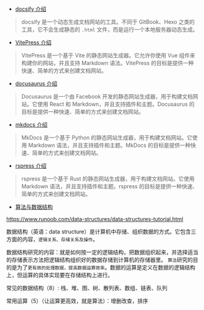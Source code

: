 
* [docsify 介绍](/docsify/guide.md)

> docsify 是一个动态生成文档网站的工具。不同于 GitBook、Hexo 之类的工具，它不会生成静态的 `.html` 文件，而是运行一个本地服务器动态生成。

* [VitePress 介绍](/vite-press/guide.md)

> VitePress 是一个基于 Vite 的静态网站生成器。它允许你使用 Vue 组件来构建你的网站，并且支持 Markdown 语法。VitePress 的目标是提供一种快速、简单的方式来创建文档网站。

* [docusaurus 介绍](/docusaurus/guide.md)

> Docusaurus 是一个由 Facebook 开发的静态网站生成器，用于构建文档网站。它使用 React 和 Markdown，并且支持插件和主题。Docusaurus 的目标是提供一种快速、简单的方式来创建文档网站。

* [mkdocs 介绍](/mkdocs/guide.md)

> MkDocs 是一个基于 Python 的静态网站生成器，用于构建文档网站。它使用 Markdown 语法，并且支持插件和主题。MkDocs 的目标是提供一种快速、简单的方式来创建文档网站。

* [rspress 介绍](/rspress/guide.md)

> rspress 是一个基于 Rust 的静态网站生成器，用于构建文档网站。它使用 Markdown 语法，并且支持插件和主题。rspress 的目标是提供一种快速、简单的方式来创建文档网站。

* [算法与数据结构](/data-structure/array.md)

https://www.runoob.com/data-structures/data-structures-tutorial.html

数据结构（英语：data structure）是计算机中存储、组织数据的方式。它包含三方面的内容，`逻辑关系、存储关系及操作`。

数据结构研究的内容：就是如何按一定的逻辑结构，把数据组织起来，并选择适当的存储表示方法把逻辑结构组织好的数据存储到计算机的存储器里。
`算法`研究的目的是为了`更有效的处理数据，提高数据运算效率`。数据的运算是定义在数据的逻辑结构上，但运算的具体实现要在存储结构上进行。

常见的数据结构（8）: 栈、堆、图、树、散列表、数组、链表、队列

常用运算（5）（让运算更高效，就是算法）：增删改查，排序